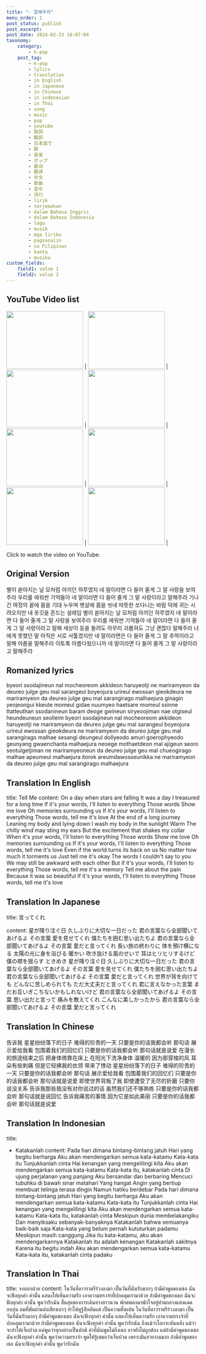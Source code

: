 ```yaml
---
title: "- 말해주라"
menu_order: 1
post_status: publish
post_excerpt: 
post_date: 2024-02-23 18:07:04
taxonomy:
    category:
        - k-pop
    post_tag:
        - k-pop
        - lylics
        - translation
        - in English
        - in Japanese
        - in Chinese
        - in indonesian
        - in Thai
        - song
        - music
        - pop
        - youtube
        - 歌詞
        - 翻訳
        - 日本語で
        - 歌
        - 音楽
        - ポップ
        - 歌词
        - 翻译
        - 中文
        - 歌曲
        - 音乐
        - 流行
        - lirik
        - terjemahan
        - dalam Bahasa Inggris
        - dalam Bahasa Indonesia
        - lagu
        - musik
        - mga liriko
        - pagsasalin
        - sa Pilipinas
        - kanta
        - musika
custom_fields:
    field1: value 1
    field2: value 2
---
```


## YouTube Video list
 [<img src='http://img.youtube.com/vi/WNiN7xcahpQ/0.jpg' width='200' height='150'>](https://youtu.be/WNiN7xcahpQ) | [<img src='http://img.youtube.com/vi/wC9qgDgbAio/0.jpg' width='200' height='150'>](https://youtu.be/wC9qgDgbAio) | [<img src='http://img.youtube.com/vi/5JXGez_D5vc/0.jpg' width='200' height='150'>](https://youtu.be/5JXGez_D5vc) | [<img src='http://img.youtube.com/vi/1OafqXnpmzI/0.jpg' width='200' height='150'>](https://youtu.be/1OafqXnpmzI) | [<img src='http://img.youtube.com/vi/gv56LBc2NDM/0.jpg' width='200' height='150'>](https://youtu.be/gv56LBc2NDM) |
 [<img src='http://img.youtube.com/vi/TkGqdGarrM8/0.jpg' width='200' height='150'>](https://youtu.be/TkGqdGarrM8) | [<img src='http://img.youtube.com/vi/vA6OKfYKVGM/0.jpg' width='200' height='150'>](https://youtu.be/vA6OKfYKVGM) | [<img src='http://img.youtube.com/vi/Hh5Z3yP7e2U/0.jpg' width='200' height='150'>](https://youtu.be/Hh5Z3yP7e2U) |

Click to watch the video on YouTube.
## Original Version
별이 쏟아지는 날 
모처럼 아끼던 하루였지 
네 말이라면 다 들어 줄게 
그 말 
사랑을 보여주라 
우리를 에워싼 기억들아 
네 말이라면 다 들어 줄게 
그 말 사랑이라고 말해주라 
기나긴 여정의 끝에 
몸을 기대 누우며 
햇살에 몸을 씻네 
따뜻한 
쏘다니는 바람 덕에 
귀는 시려오지만 
내 옷깃을 흔드는 
설레임 
별이 쏟아지는 날 
모처럼 아끼던 하루였지 
네 말이라면 다 들어 줄게 
그 말 
사랑을 보여주라 
우리를 에워싼 기억들아 
네 말이라면 다 들어 줄게 
그 말 사랑이라고 말해 
세상이 등을 돌려도 
아무리 괴롭혀도 
그냥 괜찮다 말해주라 
너에게 못했던 말 
아직은 서로 서툴겠지만 
네 말이라면은 다 들어 줄게 
그 말 추억이라고 말해 
아픔을 말해주라 
이토록 아름다웠으니까 
네 말이라면 다 들어 줄게 
그 말 사랑이라고 말해주라 



## Romanized lyrics
byeori ssodajineun nal 
mocheoreom akkideon haruyeotji 
ne mariramyeon da deureo julge 
geu mal 
sarangeul boyeojura 
urireul ewossan gieokdeura 
ne mariramyeon da deureo julge 
geu mal sarangirago malhaejura 
ginagin yeojeongui kkeute 
momeul gidae nuumyeo 
haetsare momeul ssinne 
ttatteuthan 
ssodanineun baram deoge 
gwineun siryeoojiman 
nae otgiseul heundeuneun 
seolleim 
byeori ssodajineun nal 
mocheoreom akkideon haruyeotji 
ne mariramyeon da deureo julge 
geu mal 
sarangeul boyeojura 
urireul ewossan gieokdeura 
ne mariramyeon da deureo julge 
geu mal sarangirago malhae 
sesangi deungeul dollyeodo 
amuri goerophyeodo 
geunyang gwaenchanta malhaejura 
neoege mothaetdeon mal 
ajigeun seoro seotulgetjiman 
ne mariramyeoneun da deureo julge 
geu mal chueogirago malhae 
apeumeul malhaejura 
itorok areumdawosseunikka 
ne mariramyeon da deureo julge 
geu mal sarangirago malhaejura 



## Translation In English
title: Tell Me
content:
On a day when stars are falling
It was a day I treasured for a long time
If it's your words, I'll listen to everything
Those words
Show me love
Oh memories surrounding us
If it's your words, I'll listen to everything
Those words, tell me it's love
At the end of a long journey
Leaning my body and lying down
I wash my body in the sunlight
Warm
The chilly wind may sting my ears
But the excitement that shakes my collar
When it's your words, I'll listen to everything
Those words
Show me love
Oh memories surrounding us
If it's your words, I'll listen to everything
Those words, tell me it's love
Even if the world turns its back on us
No matter how much it torments us
Just tell me it's okay
The words I couldn't say to you
We may still be awkward with each other
But if it's your words, I'll listen to everything
Those words, tell me it's a memory
Tell me about the pain
Because it was so beautiful
If it's your words, I'll listen to everything
Those words, tell me it's love
## Translation In Japanese
title: 言ってくれ
 
content:
星が降り注ぐ日
久しぶりに大切な一日だった
君の言葉なら全部聞いてあげるよ
その言葉
愛を見せてくれ
僕たちを囲む思い出たちよ
君の言葉なら全部聞いてあげるよ
その言葉 愛だと言ってくれ
長い旅の終わりに
体を預け横になる
太陽の光に身を浴びる
暖かい
吹き抜ける風のせいで
耳はヒリヒリするけど
僕の襟を揺らす
ときめき
星が降り注ぐ日
久しぶりに大切な一日だった
君の言葉なら全部聞いてあげるよ
その言葉
愛を見せてくれ
僕たちを囲む思い出たちよ
君の言葉なら全部聞いてあげるよ
その言葉 愛だと言ってくれ
世界が背を向けても
どんなに苦しめられても
ただ大丈夫だと言ってくれ
君に言えなかった言葉
まだお互いぎこちないかもしれないけど
君の言葉なら全部聞いてあげるよ
その言葉 思い出だと言って
痛みを教えてくれ
こんなに美しかったから
君の言葉なら全部聞いてあげるよ
その言葉 愛だと言ってくれ
## Translation In Chinese
告诉我
星星纷纷落下的日子
难得的珍贵的一天
只要是你的话我都会听
那句话
展示爱给我看
包围着我们的回忆们
只要是你的话我都会听
那句话就是说爱
在漫长的旅途结束之后
把身体倚靠在床上
在阳光下洗净身体
温暖的
因为那穿梭的风
耳朵有些刺痛
但是它轻拂我的衣领
带来了悸动
星星纷纷落下的日子
难得的珍贵的一天
只要是你的话我都会听
那句话
展示爱给我看
包围着我们的回忆们
只要是你的话我都会听
那句话就是说爱
即使世界背叛了我
即使遭受了无尽的折磨
只要你说没关系
告诉我那些我没有对你说过的话
虽然我们还不够熟练
只要是你的话我都会听
那句话就是说回忆
告诉我痛苦的事情
因为它是如此美丽
只要是你的话我都会听
那句话就是说爱
## Translation In Indonesian
title: 
- Katakanlah
content: 
Pada hari dimana bintang-bintang jatuh 
Hari yang begitu berharga 
Aku akan mendengarkan semua kata-katamu 
Kata-kata itu 
Tunjukkanlah cinta 
Hai kenangan yang mengelilingi kita 
Aku akan mendengarkan semua kata-katamu 
Kata-kata itu, katakanlah cinta 
Di ujung perjalanan yang panjang 
Aku bersandar dan berbaring 
Mencuci tubuhku di bawah sinar matahari 
Yang hangat 
Angin yang bertiup membuat telinga terasa dingin 
Namun hatiku berdebar 
Pada hari dimana bintang-bintang jatuh 
Hari yang begitu berharga 
Aku akan mendengarkan semua kata-katamu 
Kata-kata itu 
Tunjukkanlah cinta 
Hai kenangan yang mengelilingi kita 
Aku akan mendengarkan semua kata-katamu 
Kata-kata itu, katakanlah cinta 
Meskipun dunia membelakangiku 
Dan menyiksaku sebanyak-banyaknya 
Katakanlah bahwa semuanya baik-baik saja 
Kata-kata yang belum pernah kututurkan padamu 
Meskipun masih canggung 
Jika itu kata-katamu, aku akan mendengarkannya 
Katakanlah itu adalah kenangan 
Katakanlah sakitnya 
Karena itu begitu indah 
Aku akan mendengarkan semua kata-katamu 
Kata-kata itu, katakanlah cinta padaku
## Translation In Thai
title: จงบอกด้วย
content: 
ในวันที่ดาวราตรีร่วงลงมา
เป็นวันที่ฉันรักมากๆ
ถ้ามีคำพูดของเธอ
ฉันจะฟังทุกคำ
คำนั้น
แสดงให้เห็นความรัก
เอาความทรงจำที่ปกคลุมเรามาด้วย
ถ้ามีคำพูดของเธอ
ฉันจะฟังทุกคำ
คำนั้น พูดว่ารักฉัน
สิ้นสุดของการเดินทางยาวนาน
พักศพลงมาพักใจอยู่ท่ามกลางแสงแดด
อบอุ่น
ลมที่พัดผ่านส่งเสียงเบาๆ
ทำให้หูรู้สึกคันแต่
เป็นความตื่นเต้น
ในวันที่ดาวราตรีร่วงลงมา
เป็นวันที่ฉันรักมากๆ
ถ้ามีคำพูดของเธอ
ฉันจะฟังทุกคำ
คำนั้น
แสดงให้เห็นความรัก
เอาความทรงจำที่ปกคลุมเรามาด้วย
ถ้ามีคำพูดของเธอ
ฉันจะฟังทุกคำ
คำนั้น พูดว่ารักฉัน
ถึงแม้ว่าโลกจะหันหลัง
แม้ว่าจะทำให้เจ็บปวด
แค่พูดว่าทุกอย่างเป็นปกติ
คำที่ฉันพูดไม่ถึงเธอ
อาจยังไม่ถูกต้อง
แต่ถ้ามีคำพูดของเธอ
ฉันจะฟังทุกคำ
คำนั้น พูดว่าความทรงจำ
พูดให้รู้เสมอว่าเจ็บปวด
เพราะมันสวยงามมาก
ถ้ามีคำพูดของเธอ
ฉันจะฟังทุกคำ
คำนั้น พูดว่ารักฉัน
